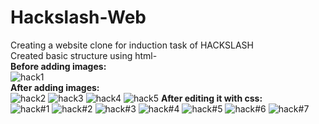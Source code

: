 # Hackslash-Web
Creating a website clone for induction task of HACKSLASH <br>
Created basic structure using html-<br>
<b>Before adding images:</b><br>![hack1](https://github.com/GAMAKANK/Hackslash-Web/assets/155304917/3c7555ad-aa63-4b79-97d5-fea4d960eb82)<br>
<b>After adding images:</b><br>
![hack2](https://github.com/GAMAKANK/Hackslash-Web/assets/155304917/ac553357-a380-476b-afb6-24da3bc6928a)
![hack3](https://github.com/GAMAKANK/Hackslash-Web/assets/155304917/a097abbf-dd44-4a04-a69a-b92632bf9bf8)
![hack4](https://github.com/GAMAKANK/Hackslash-Web/assets/155304917/58600b4e-26e2-40d9-9b47-8db699fc910a)
![hack5](https://github.com/GAMAKANK/Hackslash-Web/assets/155304917/07ea0990-3495-4257-abde-8fcad55eb737)
<b>After editing it with css:</b><br>
![hack#1](https://github.com/GAMAKANK/Hackslash-Web/assets/155304917/dc5f2798-eaed-4aa0-9139-8b9d8549c316)
![hack#2](https://github.com/GAMAKANK/Hackslash-Web/assets/155304917/0cc1fd35-aee0-477c-8fa9-3c4eefb2319b)
![hack#3](https://github.com/GAMAKANK/Hackslash-Web/assets/155304917/45428c3f-e07f-4777-90b0-cc8c6598de52)
![hack#4](https://github.com/GAMAKANK/Hackslash-Web/assets/155304917/69eb8613-5632-447b-820d-f11cd9dc1561)
![hack#5](https://github.com/GAMAKANK/Hackslash-Web/assets/155304917/868eeda5-7583-48f5-b1f4-31a0a29ab3d8)
![hack#6](https://github.com/GAMAKANK/Hackslash-Web/assets/155304917/20672817-97da-4ebc-bbac-c60b2be78f91)
![hack#7](https://github.com/GAMAKANK/Hackslash-Web/assets/155304917/beb1d3c6-1976-4558-861d-24a301f3f1ca)
